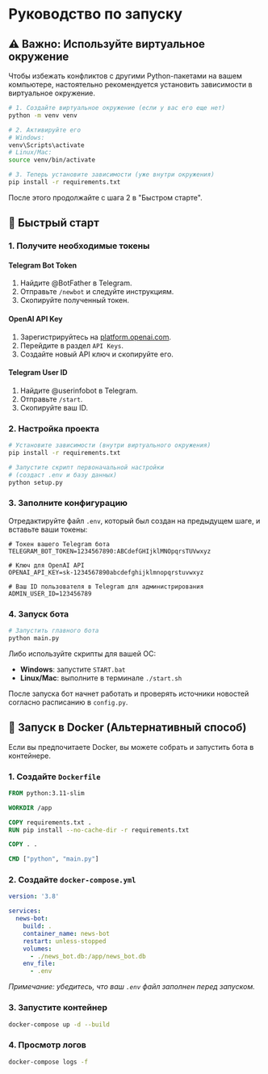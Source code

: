 # Руководство по запуску

## ⚠️ Важно: Используйте виртуальное окружение

Чтобы избежать конфликтов с другими Python-пакетами на вашем компьютере, настоятельно рекомендуется установить зависимости в виртуальное окружение.

```bash
# 1. Создайте виртуальное окружение (если у вас его еще нет)
python -m venv venv

# 2. Активируйте его
# Windows:
venv\Scripts\activate
# Linux/Mac:
source venv/bin/activate

# 3. Теперь установите зависимости (уже внутри окружения)
pip install -r requirements.txt
```
После этого продолжайте с шага 2 в "Быстром старте".

## 🚀 Быстрый старт

### 1. Получите необходимые токены

#### Telegram Bot Token
1.  Найдите @BotFather в Telegram.
2.  Отправьте `/newbot` и следуйте инструкциям.
3.  Скопируйте полученный токен.

#### OpenAI API Key
1.  Зарегистрируйтесь на [platform.openai.com](https://platform.openai.com).
2.  Перейдите в раздел `API Keys`.
3.  Создайте новый API ключ и скопируйте его.

#### Telegram User ID
1.  Найдите @userinfobot в Telegram.
2.  Отправьте `/start`.
3.  Скопируйте ваш ID.

### 2. Настройка проекта

```bash
# Установите зависимости (внутри виртуального окружения)
pip install -r requirements.txt

# Запустите скрипт первоначальной настройки
# (создаст .env и базу данных)
python setup.py
```

### 3. Заполните конфигурацию

Отредактируйте файл `.env`, который был создан на предыдущем шаге, и вставьте ваши токены:

```env
# Токен вашего Telegram бота
TELEGRAM_BOT_TOKEN=1234567890:ABCdefGHIjklMNOpqrsTUVwxyz

# Ключ для OpenAI API
OPENAI_API_KEY=sk-1234567890abcdefghijklmnopqrstuvwxyz

# Ваш ID пользователя в Telegram для администрирования
ADMIN_USER_ID=123456789
```

### 4. Запуск бота

```bash
# Запустить главного бота
python main.py
```
Либо используйте скрипты для вашей ОС:
-   **Windows**: запустите `START.bat`
-   **Linux/Mac**: выполните в терминале `./start.sh`

После запуска бот начнет работать и проверять источники новостей согласно расписанию в `config.py`.

## 🐳 Запуск в Docker (Альтернативный способ)

Если вы предпочитаете Docker, вы можете собрать и запустить бота в контейнере.

### 1. Создайте `Dockerfile`

```dockerfile
FROM python:3.11-slim

WORKDIR /app

COPY requirements.txt .
RUN pip install --no-cache-dir -r requirements.txt

COPY . .

CMD ["python", "main.py"]
```

### 2. Создайте `docker-compose.yml`

```yaml
version: '3.8'

services:
  news-bot:
    build: .
    container_name: news-bot
    restart: unless-stopped
    volumes:
      - ./news_bot.db:/app/news_bot.db
    env_file:
      - .env
```
*Примечание: убедитесь, что ваш `.env` файл заполнен перед запуском.*

### 3. Запустите контейнер

```bash
docker-compose up -d --build
```

### 4. Просмотр логов
```bash
docker-compose logs -f
```
